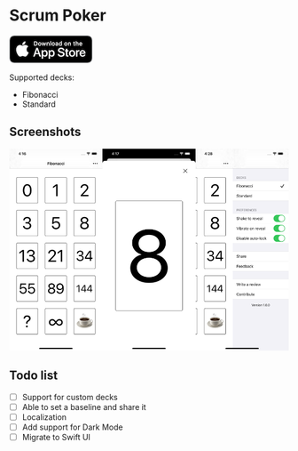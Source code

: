 # Scrum Poker

[![](appStore.png)](https://apps.apple.com/app/id1461657631)

Supported decks:
- Fibonacci
- Standard

## Screenshots

![](screenshots.png)

## Todo list

- [ ] Support for custom decks
- [ ] Able to set a baseline and share it 
- [ ] Localization
- [ ] Add support for Dark Mode
- [ ] Migrate to Swift UI
